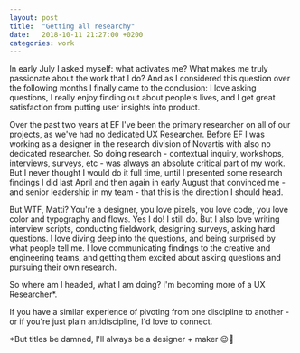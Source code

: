 ```yaml
---
layout: post
title:  "Getting all researchy"
date:   2018-10-11 21:27:00 +0200
categories: work
---
```


<!-- ![Building a fence](/assets/images/fenceBlogPost.jpg){: .after-title }
<br/><br/> -->

In early July I asked myself: what activates me? What makes me truly passionate about the work that I do? And as I considered this question over the following months I finally came to the conclusion: I love asking questions, I really enjoy finding out about people's lives, and I get great satisfaction from putting user insights into product. 

Over the past two years at EF I've been the primary researcher on all of our projects, as we've had no dedicated UX Researcher. Before EF I was working as a designer in the research division of Novartis with also no dedicated researcher. So doing research - contextual inquiry, workshops, interviews, surveys, etc - was always an absolute critical part of my work. But I never thought I would do it full time, until I presented some research findings I did last April and then again in early August that convinced me - and senior leadership in my team - that this is the direction I should head.

But WTF, Matti? You're a designer, you love pixels, you love code, you love color and typography and flows. Yes I do! I still do. But I also love writing interview scripts, conducting fieldwork, designing surveys, asking hard questions. I love diving deep into the questions, and being surprised by what people tell me. I love communicating findings to the creative and engineering teams, and getting them excited about asking questions and pursuing their own research.

So where am I headed, what I am doing? I'm becoming more of a UX Researcher*.

If you have a similar experience of pivoting from one discipline to another - or if you're just plain antidiscipline, I'd love to connect.

<p class="captionText">*But titles be damned, I'll always be a designer + maker 😉🦈